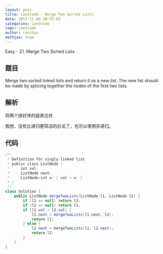 ```yaml
---
layout: post
title: LeetCode - Merge Two Sorted Lists
date: 2017-11-06 20:55:03
categories: LeetCode
tags: LeetCode
author: renshuo
mathjax: true
---
```


Easy - 21. Merge Two Sorted Lists

<!--more-->

## 题目

Merge two sorted linked lists and return it as a new list. The new list should be made by splicing together the nodes of the first two lists.

## 解析

将两个排好序的链表合并

我想，没有比递归更简洁的办法了，也可以使用非递归。

## 代码

``` java
/**
 * Definition for singly-linked list.
 * public class ListNode {
 *     int val;
 *     ListNode next;
 *     ListNode(int x) { val = x; }
 * }
 */
class Solution {
    public ListNode mergeTwoLists(ListNode l1, ListNode l2) {
        if (l1 == null) return l2;
        if (l2 == null) return l1;
        if (l1.val < l2.val) {
            l1.next = mergeTwoLists(l1.next, l2);
            return l1;
        } else {
            l2.next = mergeTwoLists(l1, l2.next);
            return l2;
        }
    }
}
```